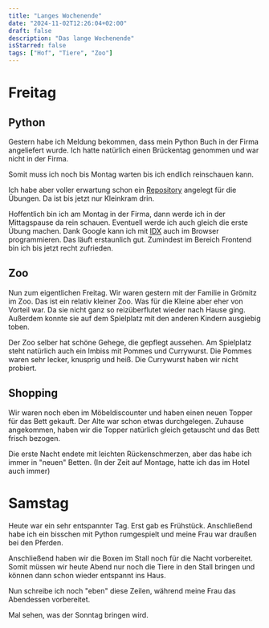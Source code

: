 ```yaml
---
title: "Langes Wochenende"
date: "2024-11-02T12:26:04+02:00"
draft: false
description: "Das lange Wochenende"
isStarred: false
tags: ["Hof", "Tiere", "Zoo"]
---
```


# Freitag

## Python

Gestern habe ich Meldung bekommen, dass mein Python Buch in der Firma angeliefert wurde.
Ich hatte natürlich einen Brückentag genommen und war nicht in der Firma.

Somit muss ich noch bis Montag warten bis ich endlich reinschauen kann.

Ich habe aber voller erwartung schon ein [Repository](https://github.com/KayBeckmann/python-uebungen) angelegt für die Übungen. Da ist bis jetzt nur Kleinkram drin.

Hoffentlich bin ich am Montag in der Firma, dann werde ich in der Mittagspause da rein
schauen. Eventuell werde ich auch gleich die erste Übung machen. Dank Google kann ich
mit [IDX](https://idx.google.com/) auch im Browser programmieren.
Das läuft erstaunlich gut.
Zumindest im Bereich Frontend bin ich bis jetzt recht zufrieden.

## Zoo

Nun zum eigentlichen Freitag. Wir waren gestern mit der Familie in Grömitz im Zoo.
Das ist ein relativ kleiner Zoo. Was für die Kleine aber eher von Vorteil war.
Da sie nicht ganz so reizüberflutet wieder nach Hause ging. Außerdem konnte sie
auf dem Spielplatz mit den anderen Kindern ausgiebig toben.

Der Zoo selber hat schöne Gehege, die gepflegt aussehen.
Am Spielplatz steht natürlich auch ein Imbiss mit Pommes und Currywurst.
Die Pommes waren sehr lecker, knusprig und heiß.
Die Currywurst haben wir nicht probiert.

## Shopping

Wir waren noch eben im Möbeldiscounter und haben einen neuen Topper für das Bett
gekauft. Der Alte war schon etwas durchgelegen.
Zuhause angekommen, haben wir die Topper natürlich gleich getauscht und das Bett
frisch bezogen.

Die erste Nacht endete mit leichten Rückenschmerzen, aber das habe ich immer in
"neuen" Betten. (In der Zeit auf Montage, hatte ich das im Hotel auch immer)

# Samstag

Heute war ein sehr entspannter Tag.
Erst gab es Frühstück.
Anschließend habe ich ein bisschen mit Python rumgespielt und meine Frau war
draußen bei den Pferden.

Anschließend haben wir die Boxen im Stall noch für die Nacht vorbereitet.
Somit müssen wir heute Abend nur noch die Tiere in den Stall bringen und
können dann schon wieder entspannt ins Haus.

Nun schreibe ich noch "eben" diese Zeilen, während meine Frau das Abendessen
vorbereitet.

Mal sehen, was der Sonntag bringen wird.
